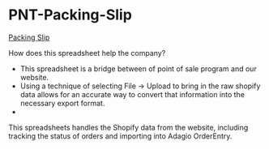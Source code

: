 # PNT-Packing-Slip
[Packing Slip](https://docs.google.com/spreadsheets/d/13i1cfdmuA1vNm68hVBLINRt0M3SPE4HTPCacWHxDp3U/edit#gid=1788352214)

How does this spreadsheet help the company?
- This spreadsheet is a bridge between of point of sale program and our website.
- Using a technique of selecting File -> Upload to bring in the raw shopify data allows for an accurate way to convert that information into the necessary export format.
- 
This spreadsheets handles the Shopify data from the website, including tracking the status of orders and importing into Adagio OrderEntry.
